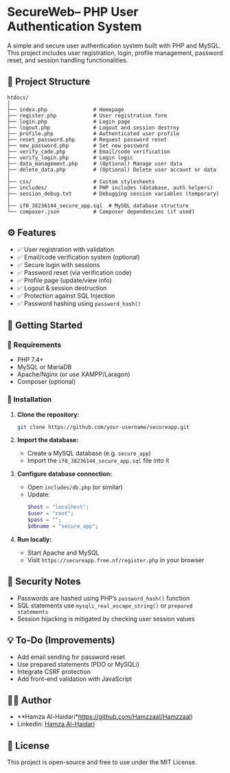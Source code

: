 
# SecureWeb– PHP User Authentication System

A simple and secure user authentication system built with PHP and MySQL. This project includes user registration, login, profile management, password reset, and session handling functionalities.

## 📁 Project Structure

```
htdocs/
│
├── index.php               # Homepage
├── register.php            # User registration form
├── login.php               # Login page
├── logout.php              # Logout and session destroy
├── profile.php             # Authenticated user profile
├── reset_password.php      # Request password reset
├── new_password.php        # Set new password
├── verify_code.php         # Email/code verification
├── verify_login.php        # Login logic
├── data_management.php     # (Optional) Manage user data
├── delete_data.php         # (Optional) Delete user account or data
│
├── css/                    # Custom stylesheets
├── includes/               # PHP includes (database, auth helpers)
├── session_debug.txt       # Debugging session variables (temporary)
│
├── if0_38236144_secure_app.sql  # MySQL database structure
└── composer.json           # Composer dependencies (if used)
```

## ⚙️ Features

- ✅ User registration with validation
- ✅ Email/code verification system (optional)
- ✅ Secure login with sessions
- ✅ Password reset (via verification code)
- ✅ Profile page (update/view info)
- ✅ Logout & session destruction
- ✅ Protection against SQL Injection
- ✅ Password hashing using `password_hash()`

## 🏁 Getting Started

### 📌 Requirements

- PHP 7.4+
- MySQL or MariaDB
- Apache/Nginx (or use XAMPP/Laragon)
- Composer (optional)

### 🔧 Installation

1. **Clone the repository:**
   ```bash
   git clone https://github.com/your-username/secureapp.git
   ```

2. **Import the database:**
   - Create a MySQL database (e.g. `secure_app`)
   - Import the `if0_38236144_secure_app.sql` file into it

3. **Configure database connection:**
   - Open `includes/db.php` (or similar)
   - Update:
     ```php
     $host = "localhost";
     $user = "root";
     $pass = "";
     $dbname = "secure_app";
     ```

4. **Run locally:**
   - Start Apache and MySQL
   - Visit `https://secureapp.free.nf/register.php` in your browser

## 🔐 Security Notes

- Passwords are hashed using PHP’s `password_hash()` function
- SQL statements use `mysqli_real_escape_string()` or `prepared statements`
- Session hijacking is mitigated by checking user session values

## 💡 To-Do (Improvements)

- Add email sending for password reset
- Use prepared statements (PDO or MySQLi)
- Integrate CSRF protection
- Add front-end validation with JavaScript

## 🧑‍💻 Author

- **Hamza Al-Haidari*https://github.com/Hamzzaal/Hamzzaal)
- LinkedIn: [Hamza Al-Haidari](https://linkedin.com/in/hamzah-alhaidari-bb2228219/)

## 📄 License

This project is open-source and free to use under the MIT License.
